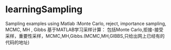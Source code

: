 # learningSampling
Sampling examples using Matlab :Monte Carlo, reject, importance sampling, MCMC, MH , Gibbs
基于MATLAB学习采样计算：
包括Monte Carlo,拒接-接受采样，重要性采样，MCMC,MH,Gibbs.(MCMC,MH,GIBBS,只给出网上已经有的代码的地址)

